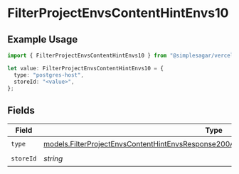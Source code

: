 # FilterProjectEnvsContentHintEnvs10

## Example Usage

```typescript
import { FilterProjectEnvsContentHintEnvs10 } from "@simplesagar/vercel/models/filterprojectenvsop.js";

let value: FilterProjectEnvsContentHintEnvs10 = {
  type: "postgres-host",
  storeId: "<value>",
};
```

## Fields

| Field                                                                                                                                                                                      | Type                                                                                                                                                                                       | Required                                                                                                                                                                                   | Description                                                                                                                                                                                |
| ------------------------------------------------------------------------------------------------------------------------------------------------------------------------------------------ | ------------------------------------------------------------------------------------------------------------------------------------------------------------------------------------------ | ------------------------------------------------------------------------------------------------------------------------------------------------------------------------------------------ | ------------------------------------------------------------------------------------------------------------------------------------------------------------------------------------------ |
| `type`                                                                                                                                                                                     | [models.FilterProjectEnvsContentHintEnvsResponse200ApplicationJSONResponseBody2Envs10Type](../models/filterprojectenvscontenthintenvsresponse200applicationjsonresponsebody2envs10type.md) | :heavy_check_mark:                                                                                                                                                                         | N/A                                                                                                                                                                                        |
| `storeId`                                                                                                                                                                                  | *string*                                                                                                                                                                                   | :heavy_check_mark:                                                                                                                                                                         | N/A                                                                                                                                                                                        |